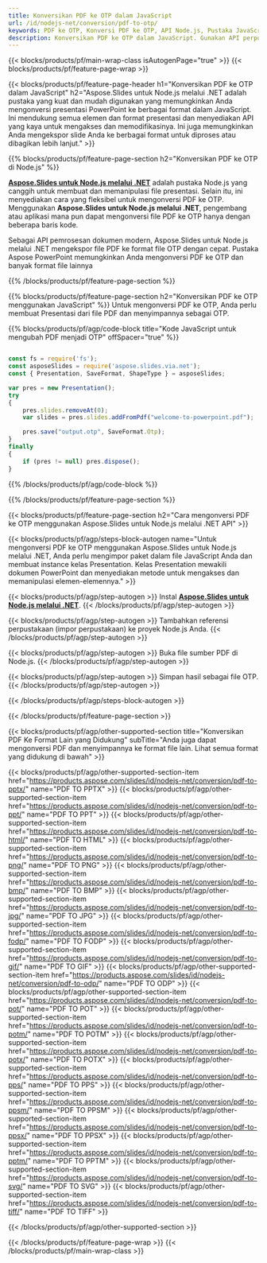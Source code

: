 ```yaml
---
title: Konversikan PDF ke OTP dalam JavaScript
url: /id/nodejs-net/conversion/pdf-to-otp/
keywords: PDF ke OTP, Konversi PDF ke OTP, API Node.js, Pustaka JavaScript, PDF, OTP
description: Konversikan PDF ke OTP dalam JavaScript. Gunakan API perpustakaan Node.js untuk mengonversi file PDF ke OTP
---
```


{{< blocks/products/pf/main-wrap-class isAutogenPage="true" >}}
{{< blocks/products/pf/feature-page-wrap >}}

{{< blocks/products/pf/feature-page-header h1="Konversikan PDF ke OTP dalam JavaScript" h2="Aspose.Slides untuk Node.js melalui .NET adalah pustaka yang kuat dan mudah digunakan yang memungkinkan Anda mengonversi presentasi PowerPoint ke berbagai format dalam JavaScript. Ini mendukung semua elemen dan format presentasi dan menyediakan API yang kaya untuk mengakses dan memodifikasinya. Ini juga memungkinkan Anda mengekspor slide Anda ke berbagai format untuk diproses atau dibagikan lebih lanjut." >}}

{{% blocks/products/pf/feature-page-section h2="Konversikan PDF ke OTP di Node.js" %}}

[**Aspose.Slides untuk Node.js melalui .NET**](https://products.aspose.com/slides/id/nodejs-net/) adalah pustaka Node.js yang canggih untuk membuat dan memanipulasi file presentasi. Selain itu, ini menyediakan cara yang fleksibel untuk mengonversi PDF ke OTP. Menggunakan **Aspose.Slides untuk Node.js melalui .NET**, pengembang atau aplikasi mana pun dapat mengonversi file PDF ke OTP hanya dengan beberapa baris kode.

Sebagai API pemrosesan dokumen modern, Aspose.Slides untuk Node.js melalui .NET mengekspor file PDF ke format file OTP dengan cepat. Pustaka Aspose PowerPoint memungkinkan Anda mengonversi PDF ke OTP dan banyak format file lainnya

{{% /blocks/products/pf/feature-page-section %}}

{{% blocks/products/pf/feature-page-section  h2="Konversikan PDF ke OTP menggunakan JavaScript" %}}
Untuk mengonversi PDF ke OTP, Anda perlu membuat Presentasi dari file PDF dan menyimpannya sebagai OTP.

{{% blocks/products/pf/agp/code-block title="Kode JavaScript untuk mengubah PDF menjadi OTP" offSpacer="true" %}}

```javascript

const fs = require('fs');
const asposeSlides = require('aspose.slides.via.net');
const { Presentation, SaveFormat, ShapeType } = asposeSlides;

var pres = new Presentation();
try
{
    pres.slides.removeAt(0);
    var slides = pres.slides.addFromPdf("welcome-to-powerpoint.pdf");

    pres.save("output.otp", SaveFormat.Otp);
}
finally
{
    if (pres != null) pres.dispose();
} 

```


{{% /blocks/products/pf/agp/code-block %}}

{{% /blocks/products/pf/feature-page-section %}}

{{< blocks/products/pf/feature-page-section  h2="Cara mengonversi PDF ke OTP menggunakan Aspose.Slides untuk Node.js melalui .NET API" >}}

{{< blocks/products/pf/agp/steps-block-autogen name="Untuk mengonversi PDF ke OTP menggunakan Aspose.Slides untuk Node.js melalui .NET, Anda perlu mengimpor paket dalam file JavaScript Anda dan membuat instance kelas Presentation. Kelas Presentation mewakili dokumen PowerPoint dan menyediakan metode untuk mengakses dan memanipulasi elemen-elemennya." >}}

{{< blocks/products/pf/agp/step-autogen >}}
Instal [**Aspose.Slides untuk Node.js melalui .NET**](https://products.aspose.com/slides/id/nodejs-net/).
{{< /blocks/products/pf/agp/step-autogen >}}

{{< blocks/products/pf/agp/step-autogen >}}
Tambahkan referensi perpustakaan (impor perpustakaan) ke proyek Node.js Anda.
{{< /blocks/products/pf/agp/step-autogen >}}

{{< blocks/products/pf/agp/step-autogen >}}
Buka file sumber PDF di Node.js.
{{< /blocks/products/pf/agp/step-autogen >}}

{{< blocks/products/pf/agp/step-autogen >}}
Simpan hasil sebagai file OTP.
{{< /blocks/products/pf/agp/step-autogen >}}

{{< /blocks/products/pf/agp/steps-block-autogen >}}

{{< /blocks/products/pf/feature-page-section >}}

{{< blocks/products/pf/agp/other-supported-section title="Konversikan PDF Ke Format Lain yang Didukung" subTitle="Anda juga dapat mengonversi PDF dan menyimpannya ke format file lain. Lihat semua format yang didukung di bawah" >}}

{{< blocks/products/pf/agp/other-supported-section-item href="https://products.aspose.com/slides/id/nodejs-net/conversion/pdf-to-pptx/" name="PDF TO PPTX" >}}
{{< blocks/products/pf/agp/other-supported-section-item href="https://products.aspose.com/slides/id/nodejs-net/conversion/pdf-to-ppt/" name="PDF TO PPT" >}}
{{< blocks/products/pf/agp/other-supported-section-item href="https://products.aspose.com/slides/id/nodejs-net/conversion/pdf-to-html/" name="PDF TO HTML" >}}
{{< blocks/products/pf/agp/other-supported-section-item href="https://products.aspose.com/slides/id/nodejs-net/conversion/pdf-to-png/" name="PDF TO PNG" >}}
{{< blocks/products/pf/agp/other-supported-section-item href="https://products.aspose.com/slides/id/nodejs-net/conversion/pdf-to-bmp/" name="PDF TO BMP" >}}
{{< blocks/products/pf/agp/other-supported-section-item href="https://products.aspose.com/slides/id/nodejs-net/conversion/pdf-to-jpg/" name="PDF TO JPG" >}}
{{< blocks/products/pf/agp/other-supported-section-item href="https://products.aspose.com/slides/id/nodejs-net/conversion/pdf-to-fodp/" name="PDF TO FODP" >}}
{{< blocks/products/pf/agp/other-supported-section-item href="https://products.aspose.com/slides/id/nodejs-net/conversion/pdf-to-gif/" name="PDF TO GIF" >}}
{{< blocks/products/pf/agp/other-supported-section-item href="https://products.aspose.com/slides/id/nodejs-net/conversion/pdf-to-odp/" name="PDF TO ODP" >}}
{{< blocks/products/pf/agp/other-supported-section-item href="https://products.aspose.com/slides/id/nodejs-net/conversion/pdf-to-pot/" name="PDF TO POT" >}}
{{< blocks/products/pf/agp/other-supported-section-item href="https://products.aspose.com/slides/id/nodejs-net/conversion/pdf-to-potm/" name="PDF TO POTM" >}}
{{< blocks/products/pf/agp/other-supported-section-item href="https://products.aspose.com/slides/id/nodejs-net/conversion/pdf-to-potx/" name="PDF TO POTX" >}}
{{< blocks/products/pf/agp/other-supported-section-item href="https://products.aspose.com/slides/id/nodejs-net/conversion/pdf-to-pps/" name="PDF TO PPS" >}}
{{< blocks/products/pf/agp/other-supported-section-item href="https://products.aspose.com/slides/id/nodejs-net/conversion/pdf-to-ppsm/" name="PDF TO PPSM" >}}
{{< blocks/products/pf/agp/other-supported-section-item href="https://products.aspose.com/slides/id/nodejs-net/conversion/pdf-to-ppsx/" name="PDF TO PPSX" >}}
{{< blocks/products/pf/agp/other-supported-section-item href="https://products.aspose.com/slides/id/nodejs-net/conversion/pdf-to-pptm/" name="PDF TO PPTM" >}}
{{< blocks/products/pf/agp/other-supported-section-item href="https://products.aspose.com/slides/id/nodejs-net/conversion/pdf-to-svg/" name="PDF TO SVG" >}}
{{< blocks/products/pf/agp/other-supported-section-item href="https://products.aspose.com/slides/id/nodejs-net/conversion/pdf-to-tiff/" name="PDF TO TIFF" >}}


{{< /blocks/products/pf/agp/other-supported-section >}}

{{< /blocks/products/pf/feature-page-wrap >}}
{{< /blocks/products/pf/main-wrap-class >}}